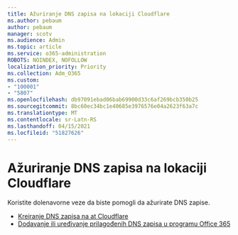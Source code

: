 ```yaml
---
title: Ažuriranje DNS zapisa na lokaciji Cloudflare
ms.author: pebaum
author: pebaum
manager: scotv
ms.audience: Admin
ms.topic: article
ms.service: o365-administration
ROBOTS: NOINDEX, NOFOLLOW
localization_priority: Priority
ms.collection: Adm_O365
ms.custom:
- "100001"
- "5807"
ms.openlocfilehash: db97091ebad06bab69900d33c6af269bcb350b25
ms.sourcegitcommit: 8bc60ec34bc1e40685e3976576e04a2623f63a7c
ms.translationtype: MT
ms.contentlocale: sr-Latn-RS
ms.lasthandoff: 04/15/2021
ms.locfileid: "51827626"
---
```

# <a name="update-dns-records-at-cloudflare"></a>Ažuriranje DNS zapisa na lokaciji Cloudflare

Koristite dolenavorne veze da biste pomogli da ažurirate DNS zapise.

- [Kreiranje DNS zapisa na at Cloudflare](https://docs.microsoft.com/microsoft-365/admin/dns/create-dns-records-at-cloudflare?view=o365-worldwide)
- [Dodavanje ili uređivanje prilagođenih DNS zapisa u programu Office 365](https://docs.microsoft.com/microsoft-365/admin/setup/add-domain#add-or-edit-custom-dns-records)